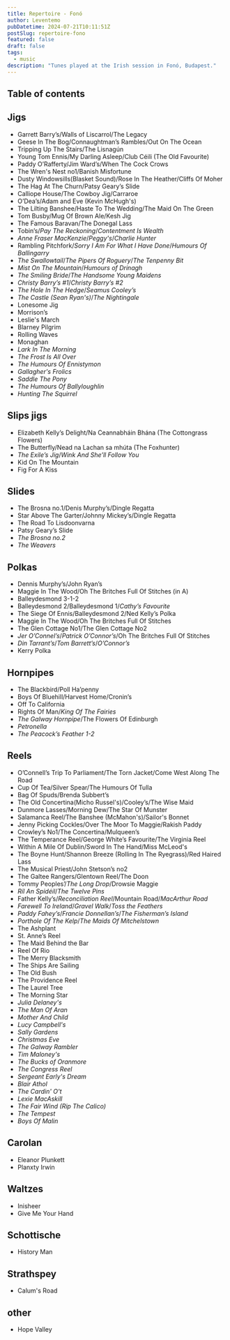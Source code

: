 ```yaml
---
title: Repertoire - Fonó
author: Leventemo
pubDatetime: 2024-07-21T10:11:51Z
postSlug: repertoire-fono
featured: false
draft: false
tags:
  - music
description: "Tunes played at the Irish session in Fonó, Budapest."
---
```


## Table of contents

## Jigs

- Garrett Barry’s/Walls of Liscarrol/The Legacy
- Geese In The Bog/Connaughtman’s Rambles/Out On The Ocean
- Tripping Up The Stairs/The Lisnagún
- Young Tom Ennis/My Darling Asleep/Club Céili (The Old Favourite)
- Paddy O’Rafferty/Jim Ward’s/When The Cock Crows
- The Wren's Nest no1/Banish Misfortune
- Dusty Windowsills(Blasket Sound)/Rose In The Heather/Cliffs Of Moher
- The Hag At The Churn/Patsy Geary’s Slide
- Calliope House/The Cowboy Jig/Carraroe
- O’Dea’s/Adam and Eve (Kevin McHugh's)
- The Lilting Banshee/Haste To The Wedding/The Maid On The Green
- Tom Busby/Mug Of Brown Ale/Kesh Jig
- The Famous Baravan/The Donegal Lass
- Tobin’s/_Pay The Reckoning_/_Contentment Is Wealth_
- _Anne Fraser MacKenzie_/_Peggy's_/_Charlie Hunter_
- Rambling Pitchfork/_Sorry I Am For What I Have Done_/_Humours Of Ballingarry_
- _The Swallowtail_/_The Pipers Of Roguery_/_The Tenpenny Bit_
- _Mist On The Mountain_/_Humours of Drinagh_
- _The Smiling Bride_/_The Handsome Young Maidens_
- _Christy Barry’s #1_/_Christy Barry’s #2_
- _The Hole In The Hedge_/_Seamus Cooley’s_
- _The Castle (Sean Ryan's)_/_The Nightingale_
- Lonesome Jig
- Morrison’s
- Leslie's March
- Blarney Pilgrim
- Rolling Waves
- Monaghan
- _Lark In The Morning_
- _The Frost Is All Over_
- _The Humours Of Ennistymon_
- _Gallagher's Frolics_
- _Saddle The Pony_
- _The Humours Of Ballyloughlin_
- _Hunting The Squirrel_

## Slips jigs

- Elizabeth Kelly’s Delight/Na Ceannabháin Bhána (The Cottongrass Flowers)
- The Butterfly/Nead na Lachan sa mhúta (The Foxhunter)
- _The Exile’s Jig_/_Wink And She’ll Follow You_
- Kid On The Mountain
- Fig For A Kiss

## Slides

- The Brosna no.1/Denis Murphy’s/Dingle Regatta
- Star Above The Garter/Johnny Mickey’s/Dingle Regatta
- The Road To Lisdoonvarna
- Patsy Geary’s Slide
- _The Brosna no.2_
- _The Weavers_

## Polkas

- Dennis Murphy’s/John Ryan’s
- Maggie In The Wood/Oh The Britches Full Of Stitches (in A)
- Balleydesmond 3-1-2
- Balleydesmond 2/Balleydesmond 1/_Cathy’s Favourite_
- The Siege Of Ennis/Balleydesmond 2/Ned Kelly’s Polka
- Maggie In The Wood/Oh The Britches Full Of Stitches
- The Glen Cottage No1/The Glen Cottage No2
- _Jer O’Connel’s_/_Patrick O’Connor’s_/Oh The Britches Full Of Stitches
- _Din Tarrant’s_/_Tom Barrett’s_/_O’Connor’s_
- Kerry Polka

## Hornpipes

- The Blackbird/Poll Ha’penny
- Boys Of Bluehill/Harvest Home/Cronin’s
- Off To California
- Rights Of Man/_King Of The Fairies_
- _The Galway Hornpipe_/The Flowers Of Edinburgh
- _Petronella_
- _The Peacock’s Feather 1-2_

## Reels

- O’Connell’s Trip To Parliament/The Torn Jacket/Come West Along The Road
- Cup Of Tea/Silver Spear/The Humours Of Tulla
- Bag Of Spuds/Brenda Subbert’s
- The Old Concertina(Micho Russel's)/Cooley’s/The Wise Maid
- Dunmore Lasses/Morning Dew/The Star Of Munster
- Salamanca Reel/The Banshee (McMahon's)/Sailor's Bonnet
- Jenny Picking Cockles/Over The Moor To Maggie/Rakish Paddy
- Crowley’s No1/The Concertina/Mulqueen’s
- The Temperance Reel/George White’s Favourite/The Virginia Reel
- Within A Mile Of Dublin/Sword In The Hand/Miss McLeod's
- The Boyne Hunt/Shannon Breeze (Rolling In The Ryegrass)/Red Haired Lass
- The Musical Priest/John Stetson’s no2
- The Galtee Rangers/Glentown Reel/The Doon
- Tommy Peoples’/_The Long Drop_/Drowsie Maggie
- _Ríl An Spidéil_/_The Twelve Pins_
- Father Kelly’s/_Reconciliation Reel_/Mountain Road/_MacArthur Road_
- _Farewell To Ireland_/_Gravel Walk_/_Toss the Feathers_
- _Paddy Fahey’s_/_Francie Donnellan’s_/_The Fisherman’s Island_
- _Porthole Of The Kelp_/_The Maids Of Mitchelstown_
- The Ashplant
- St. Anne’s Reel
- The Maid Behind the Bar
- Reel Of Rio
- The Merry Blacksmith
- The Ships Are Sailing
- The Old Bush
- The Providence Reel
- The Laurel Tree
- The Morning Star
- _Julia Delaney's_
- _The Man Of Aran_
- _Mother And Child_
- _Lucy Campbell's_
- _Sally Gardens_
- _Christmas Eve_
- _The Galway Rambler_
- _Tim Maloney's_
- _The Bucks of Oranmore_
- _The Congress Reel_
- _Sergeant Early's Dream_
- _Blair Athol_
- _The Cardin' O't_
- _Lexie MacAskill_
- _The Fair Wind (Rip The Calico)_
- _The Tempest_
- _Boys Of Malin_

## Carolan

- Eleanor Plunkett
- Planxty Irwin

## Waltzes

- Inisheer
- Give Me Your Hand

## Schottische

- History Man

## Strathspey

- Calum's Road

## other

- Hope Valley
